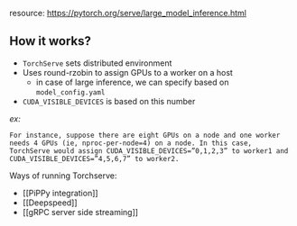 resource: https://pytorch.org/serve/large_model_inference.html
## How it works?

- `TorchServe` sets distributed environment
- Uses round-rzobin to assign GPUs to a worker on a host
  - in case of large inference, we can specify based on `model_config.yaml`
- `CUDA_VISIBLE_DEVICES` is based on this number

_ex:_

```
For instance, suppose there are eight GPUs on a node and one worker needs 4 GPUs (ie, nproc-per-node=4) on a node. In this case, TorchServe would assign CUDA_VISIBLE_DEVICES=”0,1,2,3” to worker1 and CUDA_VISIBLE_DEVICES=”4,5,6,7” to worker2.
```


Ways of running Torchserve:
- [[PiPPy integration]]
- [[Deepspeed]]
- [[gRPC server side streaming]]



